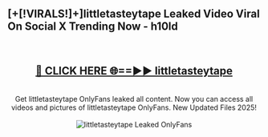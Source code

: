 <h2>[+[!VIRALS!]+]littletasteytape Leaked Video Viral On Social X Trending Now - h10ld</h2>
<br>
<div align="center">
<h2><a href="https://libra.edu.pl?littletasteytape" rel="nofollow">🔴 CLICK HERE 🌐==►► littletasteytape</a></h2>
<br>
Get littletasteytape OnlyFans leaked all content. Now you can access all videos and pictures of littletasteytape OnlyFans. New Updated Files 2025!
<br>
<br>
<a href="https://libra.edu.pl?littletasteytape" rel="nofollow" data-target="animated-image.originalLink"><img src="https://i.ibb.co.com/WyWwxjT/player-gif2.gif" alt="littletasteytape Leaked OnlyFans" style="max-width: 100%; display: inline-block;" data-target="animated-image.originalImage"></a>
</div>
<br>